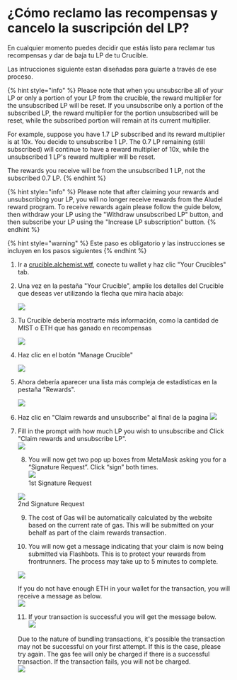 # ¿Cómo reclamo las recompensas y cancelo la suscripción del LP?

En cualquier momento puedes decidir que estás listo para reclamar tus recompensas y dar de baja tu LP de tu Crucible. 

Las intrucciones siguiente estan diseñadas para guiarte a través de ese proceso.

{% hint style="info" %}
Please note that when you unsubscribe all of your LP or only a portion of your LP from the crucible, the reward multiplier for the unsubscribed LP will be reset.  If you unsubscribe only a portion of the subscribed LP, the reward multiplier for the portion unsubscribed will be reset, while the subscribed portion will remain at its current multiplier. 

For example, suppose you have 1.7 LP subscribed and its reward multiplier is at 10x. You decide to unsubscribe 1 LP. The 0.7 LP remaining \(still subscribed\) will continue to have a reward multiplier of 10x, while the unsubscribed 1 LP's reward multiplier will be reset. 

The rewards you receive will be from the unsubscribed 1 LP, not the subscribed 0.7 LP.
{% endhint %}

{% hint style="info" %}
Please note that after claiming your rewards and unsubscribing your LP, you will no longer receive rewards from the Aludel reward program. To receive rewards again please follow the guide below, then withdraw your LP using the "Withdraw unsubscribed LP" button, and then subscribe your LP using the "Increase LP subscription" button.
{% endhint %}

{% hint style="warning" %}
Este paso es obligatorio y las instrucciones se incluyen en los pasos siguientes
{% endhint %}

1. Ir a [crucible.alchemist.wtf](https://crucible.alchemist.wtf/), conecte tu wallet y haz clic "Your Crucibles" tab.
2. Una vez en la pestaña "Your Crucible", amplíe los detalles del Crucible que deseas ver utilizando la flecha que mira hacia abajo:

   ![](../../.gitbook/assets/screenshot-2021-05-07-at-12.50.58.png) 

3. Tu Crucible debería mostrarte más información, como la cantidad de MIST o ETH que has ganado en recompensas

   ![](../../.gitbook/assets/screenshot-2021-05-07-at-12.50.42.png)   

4. Haz clic en el botón "Manage Crucible"

   ![](../../.gitbook/assets/screenshot-2021-05-07-at-12.51.04.png)   

5. Ahora debería aparecer una lista más compleja de estadísticas en la pestaña "Rewards".

    ![](../../.gitbook/assets/screenshot-2021-05-07-at-12.51.22.png)   

6. Haz clic en "Claim rewards and unsubscribe" al final de la pagina ![](../../.gitbook/assets/screenshot-2021-05-07-at-13.05.52.png)  
7. Fill in the prompt with how much LP you wish to unsubscribe and Click "Claim rewards and unsubscribe LP".  
   ![](../../.gitbook/assets/1.png)   


   8. You will now get two pop up boxes from MetaMask asking you for a “Signature Request”. Click “sign” both times.  
   ![](../../.gitbook/assets/2%20%282%29%20%282%29%20%281%29.png)   
   1st Signature Request

  
   ![](../../.gitbook/assets/3%20%281%29%20%285%29%20%281%29%20%284%29.png)  
    2nd Signature Request  


   9. The cost of Gas will be automatically calculated by the website based on the current rate of gas. This will be submitted on your behalf as part of the claim rewards transaction.



   10. You will now get a message indicating that your claim is now being submitted via Flashbots. This is to protect your rewards from frontrunners. The process may take up to 5 minutes to complete.

   ![](../../.gitbook/assets/4%20%281%29%20%282%29.png)  
  
   If you do not have enough ETH in your wallet for the transaction, you will receive a message as below.  
   ![](../../.gitbook/assets/edlin%20%281%29.png)  


   11. If your transaction is successful you will get the message below.  
   ![](../../.gitbook/assets/6.png)  
  
   Due to the nature of bundling transactions, it's possible the transaction may not be successful on your first attempt. If this is the case, please try again. The gas fee will only be charged if there is a successful transaction. If the transaction fails, you will not be charged.  
   ![](../../.gitbook/assets/7%20%281%29.png)

